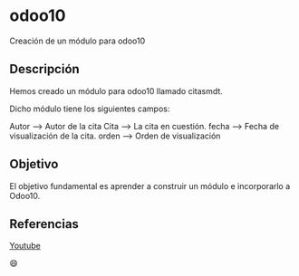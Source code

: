 # odoo10
Creación de un módulo para odoo10

## Descripción

Hemos creado un módulo para odoo10 llamado citasmdt.

Dicho módulo tiene los siguientes campos:

Autor --> Autor de la cita
Cita --> La cita en cuestión.
fecha --> Fecha de visualización de la cita.
orden --> Orden de visualización

## Objetivo

El objetivo fundamental es aprender a construir un módulo e incorporarlo a Odoo10.

## Referencias

[Youtube](https://youtu.be/BJwpl1yzHDw)

:smile:

